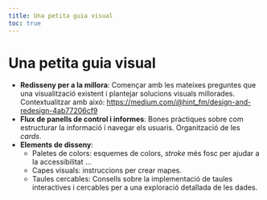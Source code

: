 ```yaml
---
title: Una petita guia visual
toc: true
---
```


# Una petita guia visual
- **Redisseny per a la millora**: Començar amb les mateixes preguntes que una visualització existent i plantejar solucions visuals millorades. Contextualitzar amb aixó: https://medium.com/@hint_fm/design-and-redesign-4ab77206cf9
- **Flux de panells de control i informes**: Bones pràctiques sobre com estructurar la informació i navegar els usuaris. Organització de les *cards*.
- **Elements de disseny**:
  - Paletes de colors: esquemes de colors, *stroke* més fosc per ajudar a la accessibilitat ...
  - Capes visuals: instruccions per crear mapes.
  - Taules cercables: Consells sobre la implementació de taules interactives i cercables per a una exploració detallada de les dades.